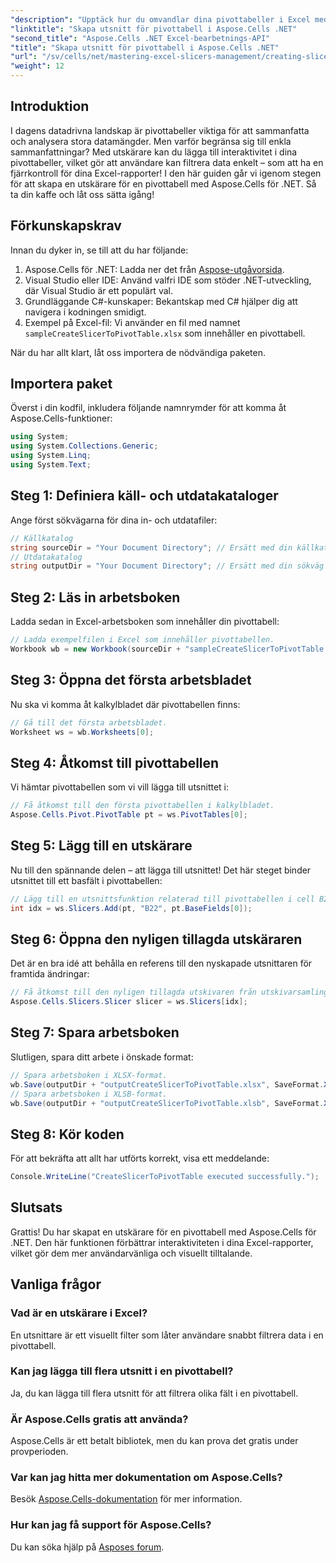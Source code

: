 ```yaml
---
"description": "Upptäck hur du omvandlar dina pivottabeller i Excel med interaktiva utskärare med Aspose.Cells för .NET. Den här omfattande guiden guidar dig genom processen."
"linktitle": "Skapa utsnitt för pivottabell i Aspose.Cells .NET"
"second_title": "Aspose.Cells .NET Excel-bearbetnings-API"
"title": "Skapa utsnitt för pivottabell i Aspose.Cells .NET"
"url": "/sv/cells/net/mastering-excel-slicers-management/creating-slicer-for-pivot-table/"
"weight": 12
---
```


## Introduktion

I dagens datadrivna landskap är pivottabeller viktiga för att sammanfatta och analysera stora datamängder. Men varför begränsa sig till enkla sammanfattningar? Med utskärare kan du lägga till interaktivitet i dina pivottabeller, vilket gör att användare kan filtrera data enkelt – som att ha en fjärrkontroll för dina Excel-rapporter! I den här guiden går vi igenom stegen för att skapa en utskärare för en pivottabell med Aspose.Cells för .NET. Så ta din kaffe och låt oss sätta igång!

## Förkunskapskrav

Innan du dyker in, se till att du har följande:

1. Aspose.Cells för .NET: Ladda ner det från [Aspose-utgåvorsida](https://releases.aspose.com/cells/net/).
2. Visual Studio eller IDE: Använd valfri IDE som stöder .NET-utveckling, där Visual Studio är ett populärt val.
3. Grundläggande C#-kunskaper: Bekantskap med C# hjälper dig att navigera i kodningen smidigt.
4. Exempel på Excel-fil: Vi använder en fil med namnet `sampleCreateSlicerToPivotTable.xlsx` som innehåller en pivottabell.

När du har allt klart, låt oss importera de nödvändiga paketen.

## Importera paket

Överst i din kodfil, inkludera följande namnrymder för att komma åt Aspose.Cells-funktioner:

```csharp
using System;
using System.Collections.Generic;
using System.Linq;
using System.Text;
```

## Steg 1: Definiera käll- och utdatakataloger

Ange först sökvägarna för dina in- och utdatafiler:

```csharp
// Källkatalog
string sourceDir = "Your Document Directory"; // Ersätt med din källkatalogs sökväg
// Utdatakatalog
string outputDir = "Your Document Directory"; // Ersätt med din sökväg till utdatakatalogen
```

## Steg 2: Läs in arbetsboken

Ladda sedan in Excel-arbetsboken som innehåller din pivottabell:

```csharp
// Ladda exempelfilen i Excel som innehåller pivottabellen.
Workbook wb = new Workbook(sourceDir + "sampleCreateSlicerToPivotTable.xlsx");
```

## Steg 3: Öppna det första arbetsbladet

Nu ska vi komma åt kalkylbladet där pivottabellen finns:

```csharp
// Gå till det första arbetsbladet.
Worksheet ws = wb.Worksheets[0];
```

## Steg 4: Åtkomst till pivottabellen

Vi hämtar pivottabellen som vi vill lägga till utsnittet i:

```csharp
// Få åtkomst till den första pivottabellen i kalkylbladet.
Aspose.Cells.Pivot.PivotTable pt = ws.PivotTables[0];
```

## Steg 5: Lägg till en utskärare

Nu till den spännande delen – att lägga till utsnittet! Det här steget binder utsnittet till ett basfält i pivottabellen:

```csharp
// Lägg till en utsnittsfunktion relaterad till pivottabellen i cell B22.
int idx = ws.Slicers.Add(pt, "B22", pt.BaseFields[0]);
```

## Steg 6: Öppna den nyligen tillagda utskäraren

Det är en bra idé att behålla en referens till den nyskapade utsnittaren för framtida ändringar:

```csharp
// Få åtkomst till den nyligen tillagda utskivaren från utskivarsamlingen.
Aspose.Cells.Slicers.Slicer slicer = ws.Slicers[idx];
```

## Steg 7: Spara arbetsboken

Slutligen, spara ditt arbete i önskade format:

```csharp
// Spara arbetsboken i XLSX-format.
wb.Save(outputDir + "outputCreateSlicerToPivotTable.xlsx", SaveFormat.Xlsx);
// Spara arbetsboken i XLSB-format.
wb.Save(outputDir + "outputCreateSlicerToPivotTable.xlsb", SaveFormat.Xlsb);
```

## Steg 8: Kör koden

För att bekräfta att allt har utförts korrekt, visa ett meddelande:

```csharp
Console.WriteLine("CreateSlicerToPivotTable executed successfully.");
```

## Slutsats

Grattis! Du har skapat en utskärare för en pivottabell med Aspose.Cells för .NET. Den här funktionen förbättrar interaktiviteten i dina Excel-rapporter, vilket gör dem mer användarvänliga och visuellt tilltalande. 

## Vanliga frågor

### Vad är en utskärare i Excel?
En utsnittare är ett visuellt filter som låter användare snabbt filtrera data i en pivottabell.

### Kan jag lägga till flera utsnitt i en pivottabell?
Ja, du kan lägga till flera utsnitt för att filtrera olika fält i en pivottabell.

### Är Aspose.Cells gratis att använda?
Aspose.Cells är ett betalt bibliotek, men du kan prova det gratis under provperioden.

### Var kan jag hitta mer dokumentation om Aspose.Cells?
Besök [Aspose.Cells-dokumentation](https://reference.aspose.com/cells/net/) för mer information.

### Hur kan jag få support för Aspose.Cells?
Du kan söka hjälp på [Asposes forum](https://forum.aspose.com/c/cells/9).